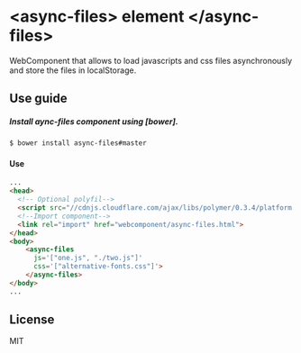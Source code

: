 &lt;async-files&gt; element &lt;/async-files&gt;
==========================================

WebComponent that allows to load javascripts and css files asynchronously and store the files in localStorage.


Use guide
--------------
##### Install aync-files component using [bower].
```bash
$ bower install async-files#master

```

#### Use
```html
...
<head>
  <!-- Optional polyfil-->
  <script src="//cdnjs.cloudflare.com/ajax/libs/polymer/0.3.4/platform.js"></script>
  <!--Import component-->
  <link rel="import" href="webcomponent/async-files.html">
</head>
<body>
    <async-files
      js='["one.js", "./two.js"]'
      css='["alternative-fonts.css"]'>
    </async-files>
</body>
...
```
License
-------
MIT
